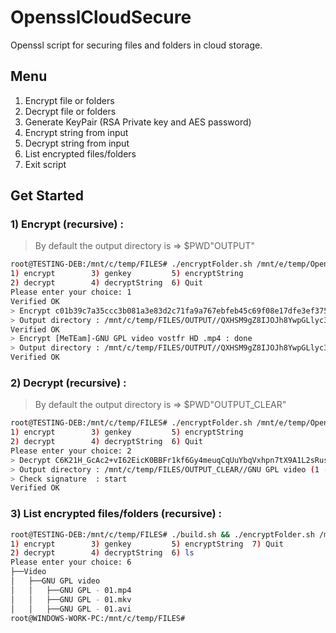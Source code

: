 # OpensslCloudSecure
Openssl script for securing files and folders in cloud storage.


## Menu

1. Encrypt file or folders
2. Decrypt file or folders
3. Generate KeyPair (RSA Private key and AES password)
4. Encrypt string from input
5. Decrypt string from input
6. List encrypted files/folders
7. Exit script

## Get Started 
### 1) Encrypt (recursive) :

> By default the output directory is => $PWD"OUTPUT"

```bash
root@TESTING-DEB:/mnt/c/temp/FILES# ./encryptFolder.sh /mnt/e/temp/OpenSSH/data_PRIV.pem /mnt/e/temp/OpenSSH/key.bin.enc ./Video/
1) encrypt        3) genkey         5) encryptString
2) decrypt        4) decryptString  6) Quit
Please enter your choice: 1
Verified OK
> Encrypt c01b39c7a35ccc3b081a3e83d2c71fa9a767ebfeb45c69f08e17dfe3ef375a7b.txt : done
> Output directory : /mnt/c/temp/FILES/OUTPUT//QXHSM9gZ8IJOJh8YwpGLlyc3sEEYN6TxkR+FgOCzWCU=/
Verified OK
> Encrypt [MeTEam]-GNU GPL video vostfr HD .mp4 : done
> Output directory : /mnt/c/temp/FILES/OUTPUT//QXHSM9gZ8IJOJh8YwpGLlyc3sEEYN6TxkR+FgOCzWCU=/
Verified OK
```

### 2) Decrypt (recursive) :

> By default the output directory is => $PWD"OUTPUT_CLEAR"

```bash
root@TESTING-DEB:/mnt/c/temp/FILES# ./encryptFolder.sh /mnt/e/temp/OpenSSH/data_PRIV.pem /mnt/e/temp/OpenSSH/key.bin.enc ./OUTPUT/
1) encrypt        3) genkey         5) encryptString
2) decrypt        4) decryptString  6) Quit
Please enter your choice: 2
> Decrypt C6K21H_GcAc2+vI62EicK0BBFr1kf6Gy4meuqCqUuYbqVxhpn7tX9A1L2sRusik0jOFpp0664mCLMs478lrlfQ== : done
> Output directory : /mnt/c/temp/FILES/OUTPUT_CLEAR//GNU GPL video (1 - 50)/
> Check signature  : start
Verified OK
```

### 3) List encrypted files/folders (recursive) :

```bash
root@TESTING-DEB:/mnt/c/temp/FILES# ./build.sh && ./encryptFolder.sh /mnt/e/temp/OpenSSH/data_PRIV.pem /mnt/e/temp/OpenSSH/key.bin.enc ./OUTPUT/
1) encrypt        3) genkey         5) encryptString  7) Quit
2) decrypt        4) decryptString  6) ls
Please enter your choice: 6
├──Video
│   ├──GNU GPL video
│   │   ├──GNU GPL - 01.mp4
│   │   ├──GNU GPL - 01.mkv
│   │   ├──GNU GPL - 01.avi
root@WINDOWS-WORK-PC:/mnt/c/temp/FILES#
```